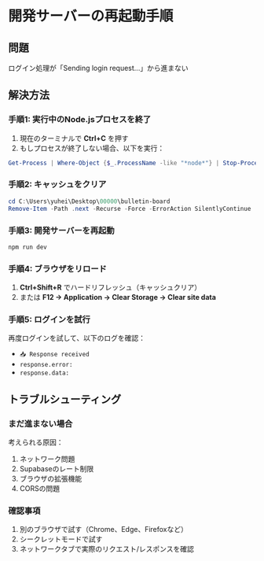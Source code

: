 # 開発サーバーの再起動手順

## 問題

ログイン処理が「Sending login request...」から進まない

## 解決方法

### 手順1: 実行中のNode.jsプロセスを終了

1. 現在のターミナルで **Ctrl+C** を押す
2. もしプロセスが終了しない場合、以下を実行：

```powershell
Get-Process | Where-Object {$_.ProcessName -like "*node*"} | Stop-Process -Force
```

### 手順2: キャッシュをクリア

```powershell
cd C:\Users\yuhei\Desktop\00000\bulletin-board
Remove-Item -Path .next -Recurse -Force -ErrorAction SilentlyContinue
```

### 手順3: 開発サーバーを再起動

```powershell
npm run dev
```

### 手順4: ブラウザをリロード

1. **Ctrl+Shift+R** でハードリフレッシュ（キャッシュクリア）
2. または **F12 → Application → Clear Storage → Clear site data**

### 手順5: ログインを試行

再度ログインを試して、以下のログを確認：

- `📥 Response received`
- `response.error:` 
- `response.data:`

## トラブルシューティング

### まだ進まない場合

考えられる原因：
1. ネットワーク問題
2. Supabaseのレート制限
3. ブラウザの拡張機能
4. CORSの問題

### 確認事項

1. 別のブラウザで試す（Chrome、Edge、Firefoxなど）
2. シークレットモードで試す
3. ネットワークタブで実際のリクエスト/レスポンスを確認

